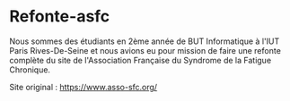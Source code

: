# Refonte-asfc
Nous sommes des étudiants en 2ème année de BUT Informatique à l'IUT Paris Rives-De-Seine et nous avions eu pour mission de faire une refonte complète du site de l'Association Française du Syndrome de la Fatigue Chronique.

Site original : https://www.asso-sfc.org/
